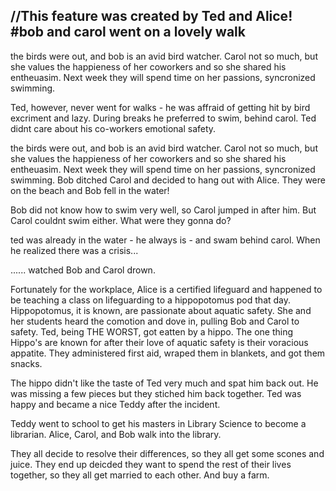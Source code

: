 //This feature was created by Ted and Alice!
#bob and carol went on a lovely walk
---
the birds were out, and bob is an avid bird watcher. Carol not so much, but she values the happieness of her coworkers and so she shared his entheuasim. Next week they will spend time on her passions, syncronized swimming.

Ted, however, never went for walks - he was affraid of getting hit by bird excriment and lazy. During breaks he preferred to swim, behind carol. Ted didnt care about his co-workers emotional safety.

the birds were out, and bob is an avid bird watcher. Carol not so much, but she values the happieness of her coworkers and so she shared his entheuasim. Next week they will spend time on her passions, syncronized swimming. Bob ditched Carol and decided to hang out with Alice. They were on the beach and Bob fell in the water!



Bob did not know how to swim very well, so Carol jumped in after him. But Carol couldnt swim either. What were they gonna do?


ted was already in the water - he always is - and swam behind carol. When he realized there was a crisis...



...... watched Bob and Carol drown. 

Fortunately for the workplace, Alice is a certified lifeguard and happened to be teaching a class on lifeguarding to a hippopotomus pod that day. Hippopotomus, it is known, are passionate about aquatic safety. She and her students heard the comotion and dove in, pulling Bob and Carol to safety. Ted, being THE WORST, got eatten by a hippo. The one thing Hippo's are known for after their love of aquatic safety is their voracious appatite. They administered first aid, wraped them in blankets, and got them snacks. 

The hippo didn't like the taste of Ted very much and spat him back out. He was missing a few pieces but they stiched him back together. Ted was happy and became a nice Teddy after the incident. 

Teddy went to school to get his masters in Library Science to become a librarian. Alice, Carol, and Bob walk into the library.

They all decide to resolve their differences, so they all get some scones and juice. They end up deicded they want to spend the rest of their lives together, so they all get married to each other. And buy a farm.